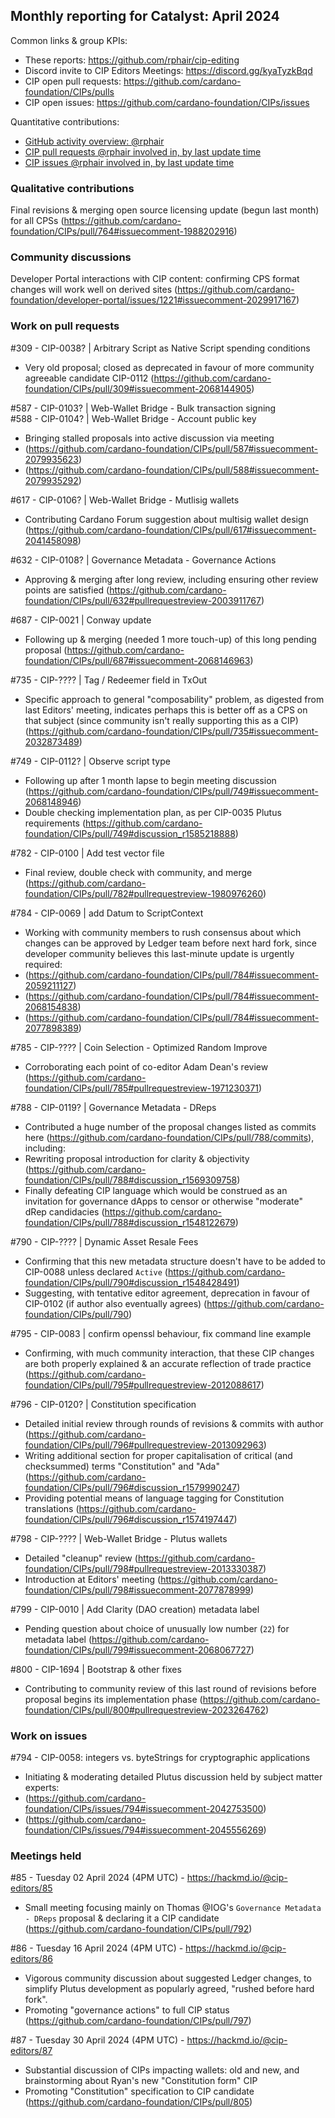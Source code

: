 ## Monthly reporting for Catalyst: April 2024

Common links & group KPIs:
- These reports: https://github.com/rphair/cip-editing
- Discord invite to CIP Editors Meetings: https://discord.gg/kyaTyzkBqd
- CIP open pull requests: https://github.com/cardano-foundation/CIPs/pulls
- CIP open issues: https://github.com/cardano-foundation/CIPs/issues

Quantitative contributions:
- [GitHub activity overview: @rphair](https://github.com/rphair)
- [CIP pull requests @rphair involved in, by last update time](https://github.com/cardano-foundation/CIPs/pulls?q=is%3Apr+involves%3Arphair+sort%3Aupdated-desc)
- [CIP issues @rphair involved in, by last update time](https://github.com/cardano-foundation/CIPs/issues?q=is%3Aissue+involves%3Arphair+sort%3Aupdated-desc)

### Qualitative contributions

Final revisions & merging open source licensing update (begun last month) for all CPSs (https://github.com/cardano-foundation/CIPs/pull/764#issuecomment-1988202916)

### Community discussions

Developer Portal interactions with CIP content: confirming CPS format changes will work well on derived sites (https://github.com/cardano-foundation/developer-portal/issues/1221#issuecomment-2029917167)

### Work on pull requests

#309 - CIP-0038? | Arbitrary Script as Native Script spending conditions
- Very old proposal; closed as deprecated in favour of more community agreeable candidate CIP-0112 (https://github.com/cardano-foundation/CIPs/pull/309#issuecomment-2068144905)

#587 - CIP-0103? | Web-Wallet Bridge - Bulk transaction signing<br>
#588 - CIP-0104? | Web-Wallet Bridge - Account public key
- Bringing stalled proposals into active discussion via meeting
- (https://github.com/cardano-foundation/CIPs/pull/587#issuecomment-2079935623)
- (https://github.com/cardano-foundation/CIPs/pull/588#issuecomment-2079935292)

#617 - CIP-0106? | Web-Wallet Bridge - Mutlisig wallets
- Contributing Cardano Forum suggestion about multisig wallet design (https://github.com/cardano-foundation/CIPs/pull/617#issuecomment-2041458098)

#632 - CIP-0108? | Governance Metadata - Governance Actions
- Approving & merging after long review, including ensuring other review points are satisfied (https://github.com/cardano-foundation/CIPs/pull/632#pullrequestreview-2003911767)

#687 - CIP-0021 | Conway update
- Following up & merging (needed 1 more touch-up) of this long pending proposal (https://github.com/cardano-foundation/CIPs/pull/687#issuecomment-2068146963)

#735 - CIP-???? | Tag / Redeemer field in TxOut
- Specific approach to general "composability" problem, as digested from last Editors' meeting, indicates perhaps this is better off as a CPS on that subject (since community isn't really supporting this as a CIP) (https://github.com/cardano-foundation/CIPs/pull/735#issuecomment-2032873489)

#749 - CIP-0112? | Observe script type
- Following up after 1 month lapse to begin meeting discussion (https://github.com/cardano-foundation/CIPs/pull/749#issuecomment-2068148946)
- Double checking implementation plan, as per CIP-0035 Plutus requirements (https://github.com/cardano-foundation/CIPs/pull/749#discussion_r1585218888)

#782 - CIP-0100 | Add test vector file
- Final review, double check with community, and merge (https://github.com/cardano-foundation/CIPs/pull/782#pullrequestreview-1980976260)

#784 - CIP-0069 | add Datum to ScriptContext
- Working with community members to rush consensus about which changes can be approved by Ledger team before next hard fork, since developer community believes this last-minute update is urgently required:
- (https://github.com/cardano-foundation/CIPs/pull/784#issuecomment-2059211127)
- (https://github.com/cardano-foundation/CIPs/pull/784#issuecomment-2068154838)
- (https://github.com/cardano-foundation/CIPs/pull/784#issuecomment-2077898389)

#785 - CIP-???? | Coin Selection - Optimized Random Improve
- Corroborating each point of co-editor Adam Dean's review (https://github.com/cardano-foundation/CIPs/pull/785#pullrequestreview-1971230371)

#788 - CIP-0119? | Governance Metadata - DReps
- Contributed a huge number of the proposal changes listed as commits here (https://github.com/cardano-foundation/CIPs/pull/788/commits), including:
- Rewriting proposal introduction for clarity & objectivity (https://github.com/cardano-foundation/CIPs/pull/788#discussion_r1569309758)
- Finally defeating CIP language which would be construed as an invitation for governance dApps to censor or otherwise "moderate" dRep candidacies (https://github.com/cardano-foundation/CIPs/pull/788#discussion_r1548122679)

#790 - CIP-???? | Dynamic Asset Resale Fees
- Confirming that this new metadata structure doesn't have to be added to CIP-0088 unless declared `Active` (https://github.com/cardano-foundation/CIPs/pull/790#discussion_r1548428491)
- Suggesting, with tentative editor agreement, deprecation in favour of CIP-0102 (if author also eventually agrees) (https://github.com/cardano-foundation/CIPs/pull/790)

#795 - CIP-0083 | confirm openssl behaviour, fix command line example
- Confirming, with much community interaction, that these CIP changes are both properly explained & an accurate reflection of trade practice (https://github.com/cardano-foundation/CIPs/pull/795#pullrequestreview-2012088617)

#796 - CIP-0120? | Constitution specification
- Detailed initial review through rounds of revisions & commits with author (https://github.com/cardano-foundation/CIPs/pull/796#pullrequestreview-2013092963)
- Writing additional section for proper capitalisation of critical (and checksummed) terms "Constitution" and "Ada" (https://github.com/cardano-foundation/CIPs/pull/796#discussion_r1579990247)
- Providing potential means of language tagging for Constitution translations (https://github.com/cardano-foundation/CIPs/pull/796#discussion_r1574197447)

#798 - CIP-???? | Web-Wallet Bridge - Plutus wallets
- Detailed "cleanup" review (https://github.com/cardano-foundation/CIPs/pull/798#pullrequestreview-2013330387)
- Introduction at Editors' meeting (https://github.com/cardano-foundation/CIPs/pull/798#issuecomment-2077878999)

#799 - CIP-0010 | Add Clarity (DAO creation) metadata label
- Pending question about choice of unusually low number (`22`) for metadata label (https://github.com/cardano-foundation/CIPs/pull/799#issuecomment-2068067727)

#800 - CIP-1694 | Bootstrap & other fixes
- Contributing to community review of this last round of revisions before proposal begins its implementation phase (https://github.com/cardano-foundation/CIPs/pull/800#pullrequestreview-2023264762)

### Work on issues

#794 - CIP-0058: integers vs. byteStrings for cryptographic applications
- Initiating & moderating detailed Plutus discussion held by subject matter experts:
- (https://github.com/cardano-foundation/CIPs/issues/794#issuecomment-2042753500)
- (https://github.com/cardano-foundation/CIPs/issues/794#issuecomment-2045556269)

### Meetings held

#85 - Tuesday 02 April 2024 (4PM UTC) - https://hackmd.io/@cip-editors/85
- Small meeting focusing mainly on Thomas @IOG's `Governance Metadata - DReps` proposal & declaring it a CIP candidate (https://github.com/cardano-foundation/CIPs/pull/792)

#86 - Tuesday 16 April 2024 (4PM UTC) - https://hackmd.io/@cip-editors/86
- Vigorous community discussion about suggested Ledger changes, to simplify Plutus development as popularly agreed, "rushed before hard fork".
- Promoting "governance actions" to full CIP status (https://github.com/cardano-foundation/CIPs/pull/797)

#87 - Tuesday 30 April 2024 (4PM UTC) - https://hackmd.io/@cip-editors/87
- Substantial discussion of CIPs impacting wallets: old and new, and brainstorming about Ryan's new "Constitution form" CIP
- Promoting "Constitution" specification to CIP candidate (https://github.com/cardano-foundation/CIPs/pull/805)
